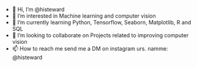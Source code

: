- 👋 Hi, I’m @histeward
- 👀 I’m interested in Machine learning and computer vision
- 🌱 I’m currently learning Python, Tensorflow, Seaborn, Matplotlib, R and SQL
- 💞️ I’m looking to collaborate on Projects related to improving computer vision
- 📫 How to reach me send me a DM on instagram urs. namme: @histeward

<!---
histeward/histeward is a ✨ special ✨ repository because its `README.md` (this file) appears on your GitHub profile.
You can click the Preview link to take a look at your changes.
--->
